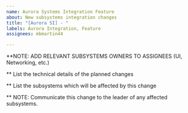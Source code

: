 ```yaml
---
name: Aurora Systems Integration Feature
about: New subsystems integration changes
title: "[Aurora SI] - "
labels: Aurora Integration, Feature
assignees: mbmartin44

---
```


**NOTE:  ADD RELEVANT SUBSYSTEMS OWNERS TO ASSIGNEES (UI, Networking, etc.)

** List the technical details of the planned changes

** List the subsystems which will be affected by this change

** NOTE:  Communicate this change to the leader of any affected subsystems.
